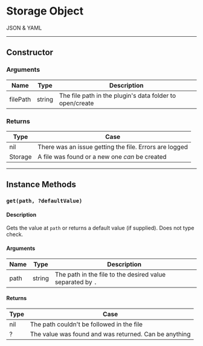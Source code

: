 # Storage Object

JSON & YAML

---

## Constructor

### Arguments

| Name | Type | Description |
|------|------|-------------|
| filePath | string | The file path in the plugin's data folder to open/create |

### Returns

| Type | Case |
|------|------|
| nil  | There was an issue getting the file. Errors are logged |
| Storage | A file was found or a new one *can* be created |

---

## Instance Methods

### ``get(path, ?defaultValue)``

#### Description

Gets the value at ``path`` or returns a default value (if supplied).
Does not type check.

#### Arguments

| Name | Type | Description |
|------|------|-------------|
| path | string | The path in the file to the desired value separated by ``.`` |

#### Returns

| Type | Case |
|------|------|
| nil  | The path couldn't be followed in the file |
| ?    | The value was found and was returned. Can be anything |

